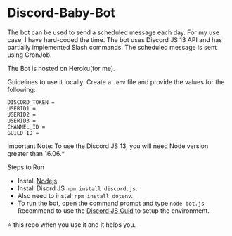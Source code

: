 # Discord-Baby-Bot

The bot can be used to send a scheduled message each day. For my use case, I have hard-coded the time.
The bot uses Discord JS 13 API and has partially implemented Slash commands. The scheduled message is sent
using CronJob.

The Bot is hosted on Heroku(for me).

Guidelines to use it locally:
Create a `.env` file and provide the values for the following:
```
DISCORD_TOKEN = 
USERID1 = 
USERID2 = 
USERID3 = 
CHANNEL_ID = 
GUILD_ID =
```

Important Note: To use the Discord JS 13, you will need Node version greater than 16.06.*

Steps to Run

* Install [Nodejs](https://nodejs.org/en/)
* Install Disord JS `npm install discord.js`.
* Also need to install `npm install dotenv`.
* To run the bot, open the command prompt and type `node bot.js`
Recommend to use the [Discord JS Guid](https://discordjs.guide/preparations/#initiating-a-project-folder) to setup the environment.

⭐ this repo when you use it and it helps you.
